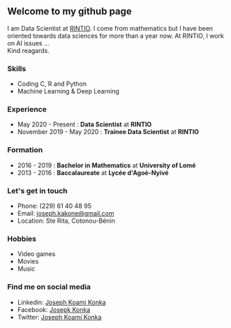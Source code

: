 ## Welcome to my github page

I am Data Scientist at [RINTIO](http://www.rintio.com). I come from mathematics but I have been oriented towards data sciences for more than a year now. At RINTIO, I work on AI issues ...<br>
Kind reagards.

### Skills
- Coding C, R and Python
- Machine Learning & Deep Learning

### Experience
- May 2020 - Present : **Data Scientist** at **RINTIO**
- November 2019 - May 2020 : **Trainee Data Scientist** at **RINTIO**

### Formation
- 2016 - 2019 : **Bachelor in Mathematics** at **University of Lomé**
- 2013 - 2016 : **Baccalaureate** at **Lycée d'Agoè-Nyivé**

### Let's get in touch
- Phone: (229) 61 40 48 95
- Email: joseph.kakone@gmail.com
- Location: Ste Rita, Cotonou-Bénin

### Hobbies
- Video games
- Movies
- Music

### Find me on social media
- Linkedin: [Joseph Koami Konka](https://www.linkedin.com/in/joseph-koami-konka)
- Facebook: [Josepk Konka](https://www.facebook.com/josephkonka1999)
- Twitter: [Joseph Koami Konka](https://twitter.com/joe_kakone)
